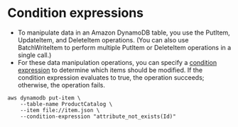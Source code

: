 # Condition expressions
- To manipulate data in an Amazon DynamoDB table, you use the PutItem, UpdateItem, and DeleteItem operations. (You can also use BatchWriteItem to perform multiple PutItem or DeleteItem operations in a single call.)
- For these data manipulation operations, you can specify a [condition expression](https://docs.aws.amazon.com/amazondynamodb/latest/developerguide/Expressions.ConditionExpressions.html) to determine which items should be modified. If the condition expression evaluates to true, the operation succeeds; otherwise, the operation fails.

````script
aws dynamodb put-item \
    --table-name ProductCatalog \
    --item file://item.json \
    --condition-expression "attribute_not_exists(Id)"
````